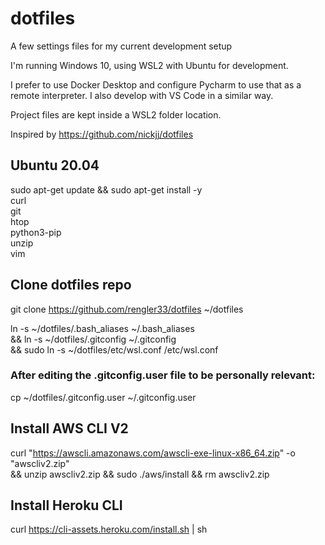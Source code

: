 # dotfiles

A few settings files for my current development setup

I'm running Windows 10, using WSL2 with Ubuntu for development.

I prefer to use Docker Desktop and configure Pycharm to use that as a remote interpreter. I also develop with VS Code in a similar way.

Project files are kept inside a WSL2 folder location.

Inspired by https://github.com/nickjj/dotfiles

## Ubuntu 20.04

sudo apt-get update && sudo apt-get install -y \
  curl \
  git \
  htop \
  python3-pip \
  unzip \
  vim
 
 
## Clone dotfiles repo
git clone https://github.com/rengler33/dotfiles ~/dotfiles

ln -s ~/dotfiles/.bash_aliases ~/.bash_aliases \
&& ln -s ~/dotfiles/.gitconfig ~/.gitconfig \
&& sudo ln -s ~/dotfiles/etc/wsl.conf /etc/wsl.conf

### After editing the .gitconfig.user file to be personally relevant:
cp ~/dotfiles/.gitconfig.user ~/.gitconfig.user

## Install AWS CLI V2
curl "https://awscli.amazonaws.com/awscli-exe-linux-x86_64.zip" -o "awscliv2.zip" \
  && unzip awscliv2.zip && sudo ./aws/install && rm awscliv2.zip
  
## Install Heroku CLI
curl https://cli-assets.heroku.com/install.sh | sh
